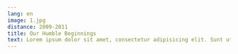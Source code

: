 ```yaml
---
lang: en
image: 1.jpg
distance: 2009-2011
title: Our Humble Beginnings
text: Lorem ipsum dolor sit amet, consectetur adipisicing elit. Sunt ut voluptatum eius sapiente, totam reiciendis temporibus qui quibusdam, recusandae sit vero unde, sed, incidunt et ea quo dolore laudantium consectetur!
---
```

